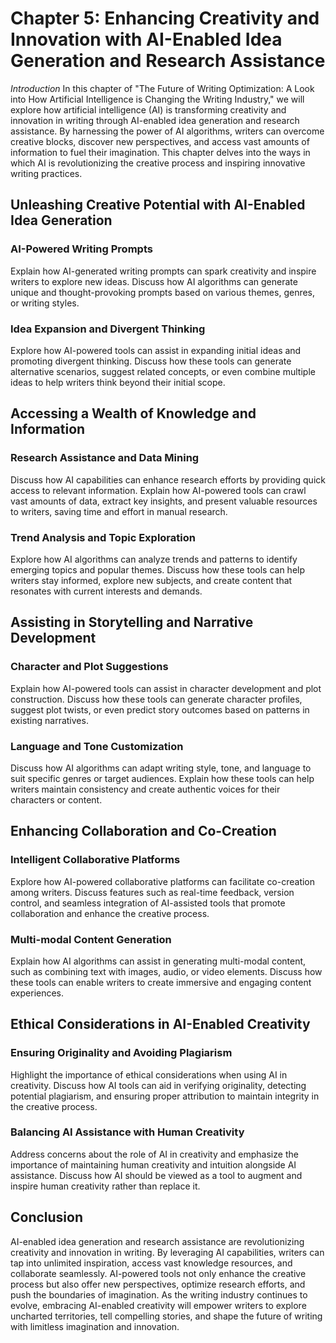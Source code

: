 Chapter 5: Enhancing Creativity and Innovation with AI-Enabled Idea Generation and Research Assistance
======================================================================================================

*Introduction* In this chapter of "The Future of Writing Optimization: A Look into How Artificial Intelligence is Changing the Writing Industry," we will explore how artificial intelligence (AI) is transforming creativity and innovation in writing through AI-enabled idea generation and research assistance. By harnessing the power of AI algorithms, writers can overcome creative blocks, discover new perspectives, and access vast amounts of information to fuel their imagination. This chapter delves into the ways in which AI is revolutionizing the creative process and inspiring innovative writing practices.

Unleashing Creative Potential with AI-Enabled Idea Generation
-------------------------------------------------------------

### AI-Powered Writing Prompts

Explain how AI-generated writing prompts can spark creativity and inspire writers to explore new ideas. Discuss how AI algorithms can generate unique and thought-provoking prompts based on various themes, genres, or writing styles.

### Idea Expansion and Divergent Thinking

Explore how AI-powered tools can assist in expanding initial ideas and promoting divergent thinking. Discuss how these tools can generate alternative scenarios, suggest related concepts, or even combine multiple ideas to help writers think beyond their initial scope.

Accessing a Wealth of Knowledge and Information
-----------------------------------------------

### Research Assistance and Data Mining

Discuss how AI capabilities can enhance research efforts by providing quick access to relevant information. Explain how AI-powered tools can crawl vast amounts of data, extract key insights, and present valuable resources to writers, saving time and effort in manual research.

### Trend Analysis and Topic Exploration

Explore how AI algorithms can analyze trends and patterns to identify emerging topics and popular themes. Discuss how these tools can help writers stay informed, explore new subjects, and create content that resonates with current interests and demands.

Assisting in Storytelling and Narrative Development
---------------------------------------------------

### Character and Plot Suggestions

Explain how AI-powered tools can assist in character development and plot construction. Discuss how these tools can generate character profiles, suggest plot twists, or even predict story outcomes based on patterns in existing narratives.

### Language and Tone Customization

Discuss how AI algorithms can adapt writing style, tone, and language to suit specific genres or target audiences. Explain how these tools can help writers maintain consistency and create authentic voices for their characters or content.

Enhancing Collaboration and Co-Creation
---------------------------------------

### Intelligent Collaborative Platforms

Explore how AI-powered collaborative platforms can facilitate co-creation among writers. Discuss features such as real-time feedback, version control, and seamless integration of AI-assisted tools that promote collaboration and enhance the creative process.

### Multi-modal Content Generation

Explain how AI algorithms can assist in generating multi-modal content, such as combining text with images, audio, or video elements. Discuss how these tools can enable writers to create immersive and engaging content experiences.

Ethical Considerations in AI-Enabled Creativity
-----------------------------------------------

### Ensuring Originality and Avoiding Plagiarism

Highlight the importance of ethical considerations when using AI in creativity. Discuss how AI tools can aid in verifying originality, detecting potential plagiarism, and ensuring proper attribution to maintain integrity in the creative process.

### Balancing AI Assistance with Human Creativity

Address concerns about the role of AI in creativity and emphasize the importance of maintaining human creativity and intuition alongside AI assistance. Discuss how AI should be viewed as a tool to augment and inspire human creativity rather than replace it.

Conclusion
----------

AI-enabled idea generation and research assistance are revolutionizing creativity and innovation in writing. By leveraging AI capabilities, writers can tap into unlimited inspiration, access vast knowledge resources, and collaborate seamlessly. AI-powered tools not only enhance the creative process but also offer new perspectives, optimize research efforts, and push the boundaries of imagination. As the writing industry continues to evolve, embracing AI-enabled creativity will empower writers to explore uncharted territories, tell compelling stories, and shape the future of writing with limitless imagination and innovation.

